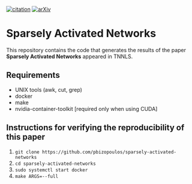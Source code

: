 [![citation](http://img.shields.io/badge/Citation-0091FF.svg)](https://scholar.google.com/scholar?q=Sparsely%20Activated%20Networks.%20arXiv%202020)
[![arXiv](http://img.shields.io/badge/cs.LG-arXiv%3A1907.06592-B31B1B.svg)](https://arxiv.org/abs/1907.06592)

# Sparsely Activated Networks
This repository contains the code that generates the results of the paper **Sparsely Activated Networks** appeared in TNNLS.

## Requirements
- UNIX tools (awk, cut, grep)
- docker
- make
- nvidia-container-toolkit [required only when using CUDA]

## Instructions for verifying the reproducibility of this paper
1. `git clone https://github.com/pbizopoulos/sparsely-activated-networks`
2. `cd sparsely-activated-networks`
3. `sudo systemctl start docker`
4. `make ARGS=--full`
